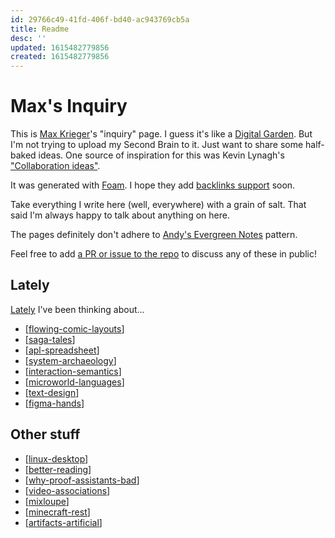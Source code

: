 ```yaml
---
id: 29766c49-41fd-406f-bd40-ac943769cb5a
title: Readme
desc: ''
updated: 1615482779856
created: 1615482779856
---
```

# Max's Inquiry

This is [Max Krieger](https://a9.io)'s "inquiry" page. I guess it's like a [Digital Garden](https://github.com/MaggieAppleton/digital-gardeners). But I'm not trying to upload my Second Brain to it. Just want to share some half-baked ideas. One source of inspiration for this was Kevin Lynagh's ["Collaboration ideas"](https://kevinlynagh.com/ideas/).

It was generated with [Foam](https://foambubble.github.io/foam/). I hope they add [backlinks support](https://github.com/foambubble/foam/issues/45) soon.

Take everything I write here (well, everywhere) with a grain of salt. That said I'm always happy to talk about anything on here.

The pages definitely don't adhere to [Andy's Evergreen Notes](https://notes.andymatuschak.org/z4SDCZQeRo4xFEQ8H4qrSqd68ucpgE6LU155C) pattern.

Feel free to add [a PR or issue to the repo](https://github.com/maxkrieger/inquiry) to discuss any of these in public!

## Lately

[Lately](https://www.youtube.com/watch?v=hj0TY5jhx3Q) I've been thinking about...

- [[flowing-comic-layouts]]
- [[saga-tales]]
- [[apl-spreadsheet]]
- [[system-archaeology]]
- [[interaction-semantics]]
- [[microworld-languages]]
- [[text-design]]
- [[figma-hands]]

## Other stuff

- [[linux-desktop]]
- [[better-reading]]
- [[why-proof-assistants-bad]]
- [[video-associations]]
- [[mixloupe]]
- [[minecraft-rest]]
- [[artifacts-artificial]]

[//begin]: # "Autogenerated link references for markdown compatibility"

[flowing-comic-layouts]: flowing-comic-layouts.md "Flowing Comic Layouts"

[saga-tales]: saga-tales.md "Chat Documents"

[apl-spreadsheet]: apl-spreadsheet.md "Linear Algebra as Spreadsheet"

[system-archaeology]: system-archaeology.md "System Archaeology Seminar"

[interaction-semantics]: interaction-semantics.md "How do you create an interaction semantics?"

[microworld-languages]: microworld-languages.md "Domain-Learning with Computational Microworlds"

[text-design]: text-design.md "Text is a design tool"

[figma-hands]: figma-hands.md "Figma Hands"

[linux-desktop]: linux-desktop.md "GNU/Linux as an environment to prototype desktop environments"

[better-reading]: better-reading.md "Reading, but good"

[why-proof-assistants-bad]: why-proof-assistants-bad.md "Why are proof assistants so unfriendly?"

[video-associations]: video-associations.md "Video Hypnagogia/Phantasmagoria"

[mixloupe]: mixloupe.md "How do you make mixtapes in the current year?"

[minecraft-rest]: minecraft-rest.md "Making a REST API using Minecraft's metaphors"

[artifacts-artificial]: artifacts-artificial.md "Artifacts of the Artificial"

[//end]: # "Autogenerated link references"

